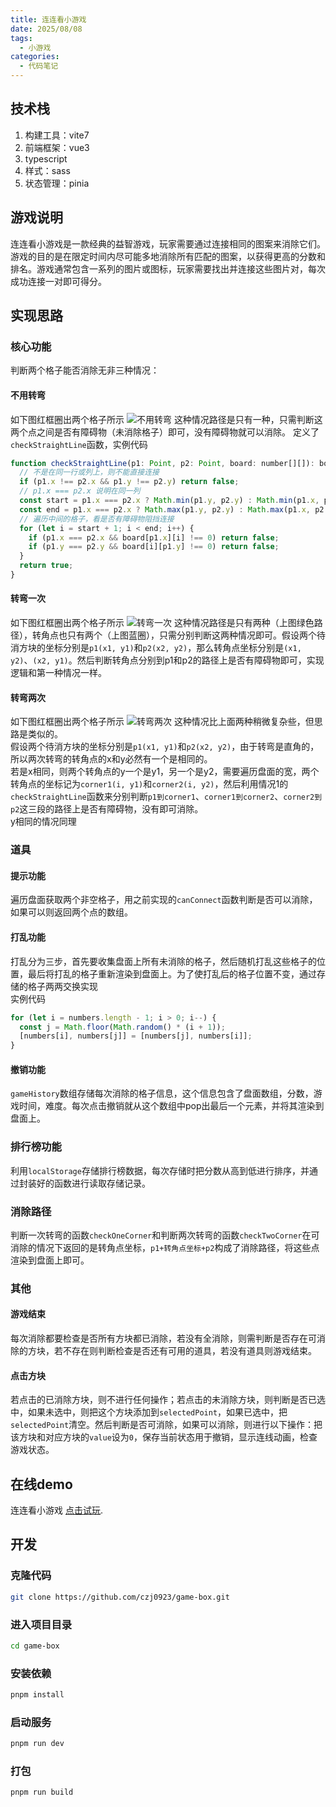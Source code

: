 ```yaml
---
title: 连连看小游戏
date: 2025/08/08
tags:
  - 小游戏
categories:
  - 代码笔记
---
```


## 技术栈
1. 构建工具：vite7
2. 前端框架：vue3
3. typescript
4. 样式：sass
5. 状态管理：pinia

## 游戏说明
连连看小游戏是一款经典的益智游戏，玩家需要通过连接相同的图案来消除它们。游戏的目的是在限定时间内尽可能多地消除所有匹配的图案，以获得更高的分数和排名。游戏通常包含一系列的图片或图标，玩家需要找出并连接这些图片对，每次成功连接一对即可得分。

## 实现思路

### 核心功能
判断两个格子能否消除无非三种情况：
#### 不用转弯
如下图红框圈出两个格子所示
![不用转弯](img/img1.png)
这种情况路径是只有一种，只需判断这两个点之间是否有障碍物（未消除格子）即可，没有障碍物就可以消除。
定义了`checkStraightLine`函数，实例代码
```js
function checkStraightLine(p1: Point, p2: Point, board: number[][]): boolean {
  // 不是在同一行或列上，则不能直接连接
  if (p1.x !== p2.x && p1.y !== p2.y) return false;
  // p1.x === p2.x 说明在同一列
  const start = p1.x === p2.x ? Math.min(p1.y, p2.y) : Math.min(p1.x, p2.x);
  const end = p1.x === p2.x ? Math.max(p1.y, p2.y) : Math.max(p1.x, p2.x);
  // 遍历中间的格子，看是否有障碍物阻挡连接
  for (let i = start + 1; i < end; i++) {
    if (p1.x === p2.x && board[p1.x][i] !== 0) return false;
    if (p1.y === p2.y && board[i][p1.y] !== 0) return false;
  }
  return true;
}
```
#### 转弯一次
如下图红框圈出两个格子所示
![转弯一次](img/img2.png)
这种情况路径是只有两种（上图绿色路径），转角点也只有两个（上图蓝圈），只需分别判断这两种情况即可。假设两个待消方块的坐标分别是`p1(x1, y1)`和`p2(x2, y2)`，那么转角点坐标分别是`(x1, y2)`、`(x2, y1)`。然后判断转角点分别到p1和p2的路径上是否有障碍物即可，实现逻辑和第一种情况一样。

#### 转弯两次
如下图红框圈出两个格子所示
![转弯两次](img/img3.png)
这种情况比上面两种稍微复杂些，但思路是类似的。  
假设两个待消方块的坐标分别是`p1(x1, y1)`和`p2(x2, y2)`，由于转弯是直角的，所以两次转弯的转角点的x和y必然有一个是相同的。  
若是x相同，则两个转角点的y一个是y1，另一个是y2，需要遍历盘面的宽，两个转角点的坐标记为`corner1(i, y1)`和`corner2(i, y2)`，然后利用情况1的`checkStraightLine`函数来分别判断`p1到corner1`、`corner1到corner2`、`corner2到p2`这三段的路径上是否有障碍物，没有即可消除。  
y相同的情况同理


### 道具
#### 提示功能
遍历盘面获取两个非空格子，用之前实现的`canConnect`函数判断是否可以消除，如果可以则返回两个点的数组。

#### 打乱功能
打乱分为三步，首先要收集盘面上所有未消除的格子，然后随机打乱这些格子的位置，最后将打乱的格子重新渲染到盘面上。为了使打乱后的格子位置不变，通过存储的格子两两交换实现  
实例代码
```js
for (let i = numbers.length - 1; i > 0; i--) {
  const j = Math.floor(Math.random() * (i + 1));
  [numbers[i], numbers[j]] = [numbers[j], numbers[i]];
}
```
#### 撤销功能
`gameHistory`数组存储每次消除的格子信息，这个信息包含了盘面数组，分数，游戏时间，难度。每次点击撤销就从这个数组中pop出最后一个元素，并将其渲染到盘面上。

### 排行榜功能
利用`localStorage`存储排行榜数据，每次存储时把分数从高到低进行排序，并通过封装好的函数进行读取存储记录。

### 消除路径
判断一次转弯的函数`checkOneCorner`和判断两次转弯的函数`checkTwoCorner`在可消除的情况下返回的是转角点坐标，`p1+转角点坐标+p2`构成了消除路径，将这些点渲染到盘面上即可。

### 其他
#### 游戏结束
每次消除都要检查是否所有方块都已消除，若没有全消除，则需判断是否存在可消除的方块，若不存在则判断检查是否还有可用的道具，若没有道具则游戏结束。

#### 点击方块
若点击的已消除方块，则不进行任何操作；若点击的未消除方块，则判断是否已选中，如果未选中，则把这个方块添加到`selectedPoint`，如果已选中，把`selectedPoint`清空。然后判断是否可消除，如果可以消除，则进行以下操作：把该方块和对应方块的`value`设为`0`，保存当前状态用于撤销，显示连线动画，检查游戏状态。


## 在线demo

连连看小游戏 [点击试玩](https://czj0923.github.io/game-box/#/link-game).

## 开发

### 克隆代码

```bash
git clone https://github.com/czj0923/game-box.git
```

### 进入项目目录

```bash
cd game-box
```

### 安装依赖

```bash
pnpm install
```

### 启动服务

```bash
pnpm run dev
```

### 打包

```bash
pnpm run build
```